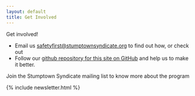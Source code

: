 ```yaml
---
layout: default
title: Get Involved
---
```


Get involved!

- Email us safetyfirst@stumptownsyndicate.org to find out how, or check out
- Follow our [github repository for this site on GitHub](https://github.com/safetyfirstpdx/safetyfirstpdx.github.io) and help us to make it better.

Join the Stumptown Syndicate mailing list to know more about the program

{% include newsletter.html %}
